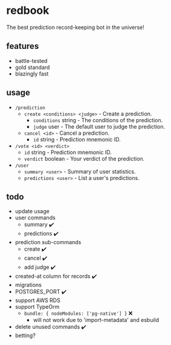 # redbook

The best prediction record-keeping bot in the universe!

## features

- battle-tested
- gold standard
- blazingly fast

## usage

- `/prediction`
  - `create <conditions> <judge>` - Create a prediction.
    - `conditions` string - The conditions of the prediction.
    - `judge` user - The default user to judge the prediction.
  - `cancel <id>` - Cancel a prediction.
    - `id` string - Prediction mnemonic ID.
- `/vote <id> <verdict>`
  - `id` string - Prediction mnemonic ID.
  - `verdict` boolean - Your verdict of the prediction.
- `/user`
  - `summary <user>` - Summary of user statistics.
  - `predictions <user>` - List a user's predictions.

## todo

- update usage
- user commands
  - summary :heavy_check_mark:
  - predictions :heavy_check_mark:
- prediction sub-commands
  - create :heavy_check_mark:
  - cancel :heavy_check_mark:
  - add judge :heavy_check_mark:
- created-at column for records :heavy_check_mark:
- migrations
- POSTGRES_PORT :heavy_check_mark:
- support AWS RDS
- support TypeOrm
  - `bundle: { nodeModules: ['pg-native'] }` :x:
    - will not work due to 'import-metadata' and esbuild
- delete unused commands :heavy_check_mark:
- betting?
